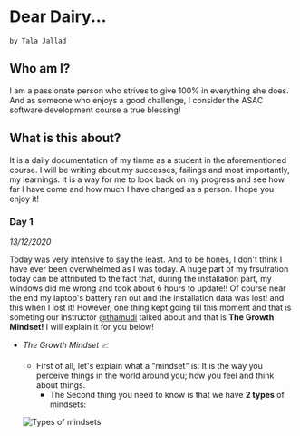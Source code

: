 # Dear Dairy...

    by Tala Jallad
    
   ## Who am I?
   I am a passionate person who strives to give 100% in everything she does.
   And as someone who enjoys a good challenge, I consider the ASAC software development course a true blessing!
     
   ## What is this about? 
   
   It is a daily documentation of my tinme as a student in the aforementioned course. I will be writing about my successes, failings and most importantly, my learnings. It is a      way for me to look back on my progress and see how far I have come and how much I have changed as a person. I hope you enjoy it! 
   
   ### Day 1
   *13/12/2020*
   
   Today was  very intensive to say the least. And to be hones, I don't think I have ever been overwhelmed as I was today. A huge part of my frsutration today can be attributed to the fact that, during the installation part, my windows did me wrong and took about 6 hours to update!! Of course near the end my laptop's battery ran out and the installation data was lost! and this when I lost it! However, one thing kept going till this moment and that is someting our instructor [@thamudi](https://github.com/thamudi) talked about and that is **The Growth Mindset!** I will explain it for you below!
   
   * *The Growth Mindset* :chart_with_upwards_trend: 
      
      - First of all, let's explain what a "mindset" is: It is the way you perceive things in the world around you; how you feel and think about things. 
         - The Second thing you need to know is that we have **2 types** of mindsets: 
        
       ![Types of mindsets](https://www.google.com/url?sa=i&url=https%3A%2F%2Fwww.brainpickings.org%2F2014%2F01%2F29%2Fcarol-dweck-mindset%2F&psig=AOvVaw3CTLWl2vTxs0t5FXfetO2r&ust=1607981337285000&source=images&cd=vfe&ved=0CAIQjRxqFwoTCNiX973zy-0CFQAAAAAdAAAAABAD)  
      
     
  
  
   
   
     
     
    
    
    
